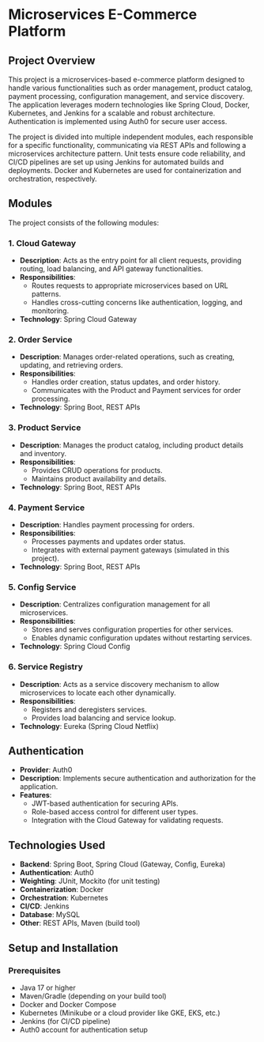 # Microservices E-Commerce Platform

## Project Overview
This project is a microservices-based e-commerce platform designed to handle various functionalities such as order management, product catalog, payment processing, configuration management, and service discovery. The application leverages modern technologies like Spring Cloud, Docker, Kubernetes, and Jenkins for a scalable and robust architecture. Authentication is implemented using Auth0 for secure user access.

The project is divided into multiple independent modules, each responsible for a specific functionality, communicating via REST APIs and following a microservices architecture pattern. Unit tests ensure code reliability, and CI/CD pipelines are set up using Jenkins for automated builds and deployments. Docker and Kubernetes are used for containerization and orchestration, respectively.

## Modules
The project consists of the following modules:

### 1. Cloud Gateway
- **Description**: Acts as the entry point for all client requests, providing routing, load balancing, and API gateway functionalities.
- **Responsibilities**:
  - Routes requests to appropriate microservices based on URL patterns.
  - Handles cross-cutting concerns like authentication, logging, and monitoring.
- **Technology**: Spring Cloud Gateway

### 2. Order Service
- **Description**: Manages order-related operations, such as creating, updating, and retrieving orders.
- **Responsibilities**:
  - Handles order creation, status updates, and order history.
  - Communicates with the Product and Payment services for order processing.
- **Technology**: Spring Boot, REST APIs

### 3. Product Service
- **Description**: Manages the product catalog, including product details and inventory.
- **Responsibilities**:
  - Provides CRUD operations for products.
  - Maintains product availability and details.
- **Technology**: Spring Boot, REST APIs

### 4. Payment Service
- **Description**: Handles payment processing for orders.
- **Responsibilities**:
  - Processes payments and updates order status.
  - Integrates with external payment gateways (simulated in this project).
- **Technology**: Spring Boot, REST APIs

### 5. Config Service
- **Description**: Centralizes configuration management for all microservices.
- **Responsibilities**:
  - Stores and serves configuration properties for other services.
  - Enables dynamic configuration updates without restarting services.
- **Technology**: Spring Cloud Config

### 6. Service Registry
- **Description**: Acts as a service discovery mechanism to allow microservices to locate each other dynamically.
- **Responsibilities**:
  - Registers and deregisters services.
  - Provides load balancing and service lookup.
- **Technology**: Eureka (Spring Cloud Netflix)

## Authentication
- **Provider**: Auth0
- **Description**: Implements secure authentication and authorization for the application.
- **Features**:
  - JWT-based authentication for securing APIs.
  - Role-based access control for different user types.
  - Integration with the Cloud Gateway for validating requests.

## Technologies Used
- **Backend**: Spring Boot, Spring Cloud (Gateway, Config, Eureka)
- **Authentication**: Auth0
- **Weighting**: JUnit, Mockito (for unit testing)
- **Containerization**: Docker
- **Orchestration**: Kubernetes
- **CI/CD**: Jenkins
- **Database**: MySQL
- **Other**: REST APIs, Maven (build tool)

## Setup and Installation
### Prerequisites
- Java 17 or higher
- Maven/Gradle (depending on your build tool)
- Docker and Docker Compose
- Kubernetes (Minikube or a cloud provider like GKE, EKS, etc.)
- Jenkins (for CI/CD pipeline)
- Auth0 account for authentication setup

